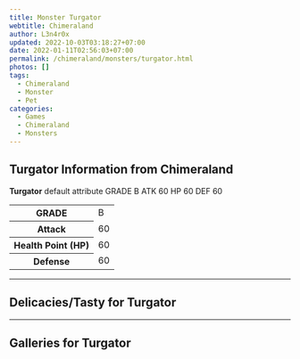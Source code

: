 ```yaml
---
title: Monster Turgator
webtitle: Chimeraland
author: L3n4r0x
updated: 2022-10-03T03:18:27+07:00
date: 2022-01-11T02:56:03+07:00
permalink: /chimeraland/monsters/turgator.html
photos: []
tags:
  - Chimeraland
  - Monster
  - Pet
categories:
  - Games
  - Chimeraland
  - Monsters
---
```


<section id="bootstrap-wrapper"><link rel="stylesheet" href="https://cdn.statically.io/gh/dimaslanjaka/Web-Manajemen/40ac3225/css/bootstrap-4.5-wrapper.css"/><h2>Turgator Information from Chimeraland</h2><p><b>Turgator</b> default attribute GRADE B ATK 60 HP 60 DEF 60<table><tr><th>GRADE</th><td>B</td></tr><tr><th>Attack</th><td>60</td></tr><tr><th>Health Point (HP)</th><td>60</td></tr><tr><th>Defense</th><td>60</td></tr></table></p><hr/><h2>Delicacies/Tasty for Turgator</h2><hr/><div id="gallery"><h2>Galleries for Turgator</h2><div class="row"></div></div></section>